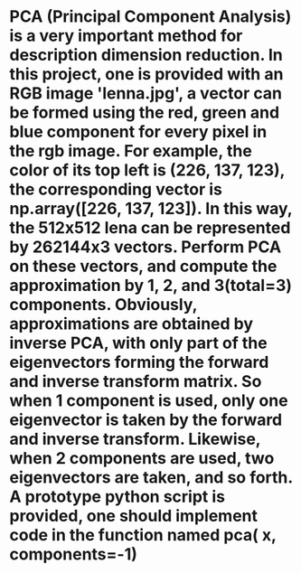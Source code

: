 # PCA (Principal Component Analysis) is a very important method for description dimension reduction. In this project, one is provided with an RGB image 'lenna.jpg', a vector can be formed using the red, green and blue component for every pixel in the rgb image. For example, the color of its top left is (226, 137, 123), the corresponding vector is np.array([226, 137, 123]). In this way, the 512x512 lena can be represented by  262144x3 vectors. Perform PCA on these vectors, and compute the approximation by 1, 2, and 3(total=3) components. Obviously, approximations are obtained by inverse PCA, with only part of the eigenvectors forming the forward and inverse transform matrix. So when 1 component is used, only one eigenvector is taken by the forward and inverse transform. Likewise, when 2 components are used, two eigenvectors are taken, and so forth. A prototype python script is provided, one should implement code in the function named pca( x, components=-1)

